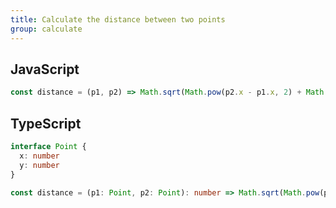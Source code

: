 ```yaml
---
title: Calculate the distance between two points
group: calculate
---
```


## JavaScript
```js
const distance = (p1, p2) => Math.sqrt(Math.pow(p2.x - p1.x, 2) + Math.pow(p2.y - p1.y, 2))
```

## TypeScript
```ts
interface Point {
  x: number
  y: number
}

const distance = (p1: Point, p2: Point): number => Math.sqrt(Math.pow(p2.x - p1.x, 2) + Math.pow(p2.y - p1.y, 2))
```
